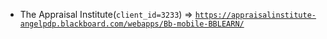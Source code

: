  - The Appraisal Institute(`client_id=3233`) => [`https://appraisalinstitute-angelpdp.blackboard.com/webapps/Bb-mobile-BBLEARN/`](https://appraisalinstitute-angelpdp.blackboard.com/webapps/Bb-mobile-BBLEARN/)
